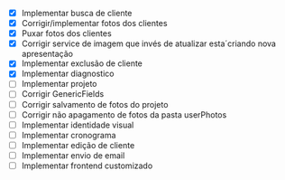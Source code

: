 - [x] Implementar busca de cliente
- [x] Corrigir/implementar fotos dos clientes
- [x] Puxar fotos dos clientes
- [x] Corrigir service de imagem que invés de atualizar esta´criando nova apresentação
- [x] Implementar exclusão de cliente
- [x] Implementar diagnostico
- [ ] Implementar projeto
- [ ] Corrigir GenericFields
- [ ] Corrigir salvamento de fotos do projeto
- [ ] Corrigir não apagamento de fotos da pasta userPhotos
- [ ] Implementar identidade visual
- [ ] Implementar cronograma
- [ ] Implementar edição de cliente
- [ ] Implementar envio de email
- [ ] Implementar frontend customizado

